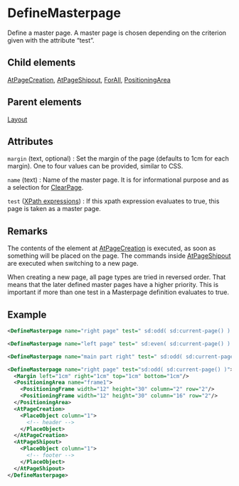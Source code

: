 # DefineMasterpage



Define a master page. A master page is chosen depending on the criterion given with the attribute “test”.



##  Child elements

[AtPageCreation](../atpagecreation.md), [AtPageShipout](../atpageshipout.md), [ForAll](../forall.md), [PositioningArea](../positioningarea.md)

##  Parent elements

[Layout](../layout.md)


## Attributes



`margin` (text, optional)
:   Set the margin of the page (defaults to 1cm for each margin). One to four values can be provided, similar to CSS.




`name` (text)
:   Name of the master page. It is for informational purpose and as a selection for [ClearPage](../clearpage.md).




`test` ([XPath expressions](../../../manual/xpath.md))
:   If this xpath expression evaluates to true, this page is taken as a master page.




## Remarks
The contents of the element at [AtPageCreation](../atpagecreation.md) is executed, as soon as something will be placed on the page. The commands inside [AtPageShipout](../atpageshipout.md) are executed when switching to a new page.

When creating a new page, all page types are tried in reversed order. That means that the later defined master pages have a higher priority. This is important if more than one test in a Masterpage definition evaluates to true.


## Example

```xml
<DefineMasterpage name="right page" test=" sd:odd( sd:current-page() ) "/>
```
```xml
<DefineMasterpage name="left page" test=" sd:even( sd:current-page() ) "/>
```
```xml
<DefineMasterpage name="main part right" test=" sd:odd( sd:current-page() ) and $chapter='main' "/>
```
```xml
<DefineMasterpage name="right page" test="sd:odd( sd:current-page() )">
  <Margin left="1cm" right="1cm" top="1cm" bottom="1cm"/>
  <PositioningArea name="frame1">
    <PositioningFrame width="12" height="30" column="2" row="2"/>
    <PositioningFrame width="12" height="30" column="16" row="2"/>
  </PositioningArea>
  <AtPageCreation>
    <PlaceObject column="1">
      <!-- header -->
    </PlaceObject>
  </AtPageCreation>
  <AtPageShipout>
    <PlaceObject column="1">
      <!-- footer -->
    </PlaceObject>
  </AtPageShipout>
</DefineMasterpage>
```





